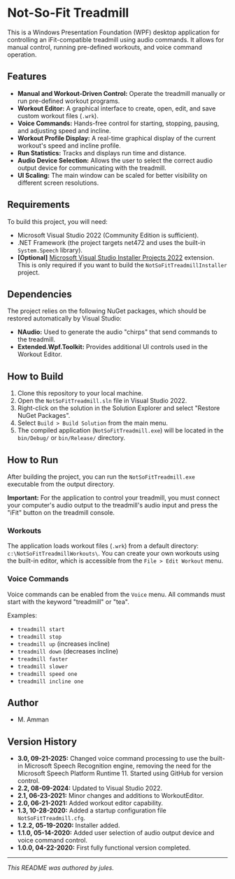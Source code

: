 # Not-So-Fit Treadmill

This is a Windows Presentation Foundation (WPF) desktop application for controlling an iFit-compatible treadmill using audio commands. It allows for manual control, running pre-defined workouts, and voice command operation.

## Features

*   **Manual and Workout-Driven Control:** Operate the treadmill manually or run pre-defined workout programs.
*   **Workout Editor:** A graphical interface to create, open, edit, and save custom workout files (`.wrk`).
*   **Voice Commands:** Hands-free control for starting, stopping, pausing, and adjusting speed and incline.
*   **Workout Profile Display:** A real-time graphical display of the current workout's speed and incline profile.
*   **Run Statistics:** Tracks and displays run time and distance.
*   **Audio Device Selection:** Allows the user to select the correct audio output device for communicating with the treadmill.
*   **UI Scaling:** The main window can be scaled for better visibility on different screen resolutions.

## Requirements

To build this project, you will need:
*   Microsoft Visual Studio 2022 (Community Edition is sufficient).
*   .NET Framework (the project targets net472 and uses the built-in `System.Speech` library).
*   **[Optional]** [Microsoft Visual Studio Installer Projects 2022](https://marketplace.visualstudio.com/items?itemName=VisualStudioClient.MicrosoftVisualStudio2022InstallerProjects) extension. This is only required if you want to build the `NotSoFitTreadmillInstaller` project.

## Dependencies

The project relies on the following NuGet packages, which should be restored automatically by Visual Studio:

*   **NAudio:** Used to generate the audio "chirps" that send commands to the treadmill.
*   **Extended.Wpf.Toolkit:** Provides additional UI controls used in the Workout Editor.

## How to Build

1.  Clone this repository to your local machine.
2.  Open the `NotSoFitTreadmill.sln` file in Visual Studio 2022.
3.  Right-click on the solution in the Solution Explorer and select "Restore NuGet Packages".
4.  Select `Build > Build Solution` from the main menu.
5.  The compiled application (`NotSoFitTreadmill.exe`) will be located in the `bin/Debug/` or `bin/Release/` directory.

## How to Run

After building the project, you can run the `NotSoFitTreadmill.exe` executable from the output directory.

**Important:** For the application to control your treadmill, you must connect your computer's audio output to the treadmill's audio input and press the "iFit" button on the treadmill console.

### Workouts

The application loads workout files (`.wrk`) from a default directory: `c:\NotSoFitTreadmillWorkouts\`. You can create your own workouts using the built-in editor, which is accessible from the `File > Edit Workout` menu.

### Voice Commands

Voice commands can be enabled from the `Voice` menu. All commands must start with the keyword "treadmill" or "tea".

Examples:
*   `treadmill start`
*   `treadmill stop`
*   `treadmill up` (increases incline)
*   `treadmill down` (decreases incline)
*   `treadmill faster`
*   `treadmill slower`
*   `treadmill speed one`
*   `treadmill incline one`

## Author

*   M. Amman

## Version History

*   **3.0, 09-21-2025:** Changed voice command processing to use the built-in Microsoft Speech Recognition engine, removing the need for the Microsoft Speech Platform Runtime 11. Started using GitHub for version control.
*   **2.2, 08-09-2024:** Updated to Visual Studio 2022.
*   **2.1, 06-23-2021:** Minor changes and additions to WorkoutEditor.
*   **2.0, 06-21-2021:** Added workout editor capability.
*   **1.3, 10-28-2020:** Added a startup configuration file `NotSoFitTreadmill.cfg`.
*   **1.2.2, 05-19-2020:** Installer added.
*   **1.1.0, 05-14-2020:** Added user selection of audio output device and voice command control.
*   **1.0.0, 04-22-2020:** First fully functional version completed.

---
*This README was authored by jules.*
